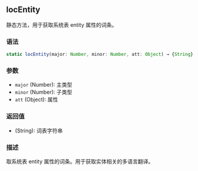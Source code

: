 ## locEntity

静态方法，用于获取系统表 entity 属性的词条。

### 语法

```typescript
static locEntity(major: Number, minor: Number, att: Object) → {String}
```

### 参数

- `major` (Number): 主类型
- `minor` (Number): 子类型
- `att` (Object): 属性

### 返回值

- (String): 词表字符串

### 描述

取系统表 entity 属性的词条。用于获取实体相关的多语言翻译。 